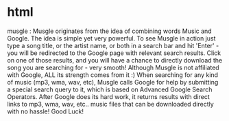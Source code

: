 html
====

musgle :   Musgle originates from the idea of combining words Music and Google. The idea is simple yet very powerful. To see Musgle in action just type a song title, or the artist name, or both in a search bar and hit 'Enter' - you will be redirected to the Google page with relevant search results. Click on one of those results, and you will have a chance to directly download the song you are searching for - very smooth!    Although Musgle is not affiliated with Google, ALL its strength comes from it :) When searching for any kind of music (mp3, wma, wav, etc), Musgle calls Google for help by submitting a special search query to it, which is based on Advanced Google Search Operators. After Google does its hard work, it returns results with direct links to mp3, wma, wav, etc.. music files that can be downloaded directly with no hassle!  Good Luck! 
